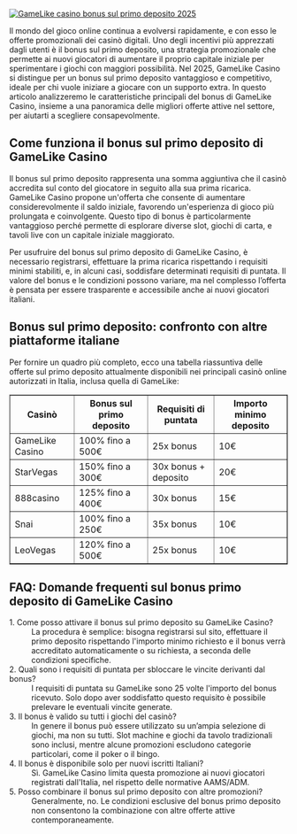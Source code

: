 [![GameLike casino bonus sul primo deposito 2025](https://123-caf.pages.dev/gitsignup.png)](https://vrmoo.ru/Bt82HjjY)

<p>Il mondo del gioco online continua a evolversi rapidamente, e con esso le offerte promozionali dei casinò digitali. Uno degli incentivi più apprezzati dagli utenti è il bonus sul primo deposito, una strategia promozionale che permette ai nuovi giocatori di aumentare il proprio capitale iniziale per sperimentare i giochi con maggiori possibilità. Nel 2025, GameLike Casino si distingue per un bonus sul primo deposito vantaggioso e competitivo, ideale per chi vuole iniziare a giocare con un supporto extra. In questo articolo analizzeremo le caratteristiche principali del bonus di GameLike Casino, insieme a una panoramica delle migliori offerte attive nel settore, per aiutarti a scegliere consapevolmente.</p>  <h2>Come funziona il bonus sul primo deposito di GameLike Casino</h2> <p>Il bonus sul primo deposito rappresenta una somma aggiuntiva che il casinò accredita sul conto del giocatore in seguito alla sua prima ricarica. GameLike Casino propone un'offerta che consente di aumentare considerevolmente il saldo iniziale, favorendo un'esperienza di gioco più prolungata e coinvolgente. Questo tipo di bonus è particolarmente vantaggioso perché permette di esplorare diverse slot, giochi di carta, e tavoli live con un capitale iniziale maggiorato.</p> <p>Per usufruire del bonus sul primo deposito di GameLike Casino, è necessario registrarsi, effettuare la prima ricarica rispettando i requisiti minimi stabiliti, e, in alcuni casi, soddisfare determinati requisiti di puntata. Il valore del bonus e le condizioni possono variare, ma nel complesso l’offerta è pensata per essere trasparente e accessibile anche ai nuovi giocatori italiani.</p>  <h2>Bonus sul primo deposito: confronto con altre piattaforme italiane</h2> <p>Per fornire un quadro più completo, ecco una tabella riassuntiva delle offerte sul primo deposito attualmente disponibili nei principali casinò online autorizzati in Italia, inclusa quella di GameLike:</p>  <table border="1" cellspacing="0" cellpadding="5">   <thead>     <tr>       <th>Casinò</th>       <th>Bonus sul primo deposito</th>       <th>Requisiti di puntata</th>       <th>Importo minimo deposito</th>     </tr>   </thead>   <tbody>     <tr>       <td>GameLike Casino</td>       <td>100% fino a 500€</td>       <td>25x bonus</td>       <td>10€</td>     </tr>     <tr>       <td>StarVegas</td>       <td>150% fino a 300€</td>       <td>30x bonus + deposito</td>       <td>20€</td>     </tr>     <tr>       <td>888casino</td>       <td>125% fino a 400€</td>       <td>30x bonus</td>       <td>15€</td>     </tr>     <tr>       <td>Snai</td>       <td>100% fino a 250€</td>       <td>35x bonus</td>       <td>10€</td>     </tr>     <tr>       <td>LeoVegas</td>       <td>120% fino a 500€</td>       <td>25x bonus</td>       <td>10€</td>     </tr>   </tbody> </table>  <h2>FAQ: Domande frequenti sul bonus primo deposito di GameLike Casino</h2> <dl>   <dt>1. Come posso attivare il bonus sul primo deposito su GameLike Casino?</dt>   <dd>La procedura è semplice: bisogna registrarsi sul sito, effettuare il primo deposito rispettando l'importo minimo richiesto e il bonus verrà accreditato automaticamente o su richiesta, a seconda delle condizioni specifiche.</dd>      <dt>2. Quali sono i requisiti di puntata per sbloccare le vincite derivanti dal bonus?</dt>   <dd>I requisiti di puntata su GameLike sono 25 volte l'importo del bonus ricevuto. Solo dopo aver soddisfatto questo requisito è possibile prelevare le eventuali vincite generate.</dd>      <dt>3. Il bonus è valido su tutti i giochi del casinò?</dt>   <dd>In genere il bonus può essere utilizzato su un’ampia selezione di giochi, ma non su tutti. Slot machine e giochi da tavolo tradizionali sono inclusi, mentre alcune promozioni escludono categorie particolari, come il poker o il bingo.</dd>      <dt>4. Il bonus è disponibile solo per nuovi iscritti Italiani?</dt>   <dd>Sì. GameLike Casino limita questa promozione ai nuovi giocatori registrati dall'Italia, nel rispetto delle normative AAMS/ADM.</dd>      <dt>5. Posso combinare il bonus sul primo deposito con altre promozioni?</dt>   <dd>Generalmente, no. Le condizioni esclusive del bonus primo deposito non consentono la combinazione con altre offerte attive contemporaneamente.</dd> </dl>